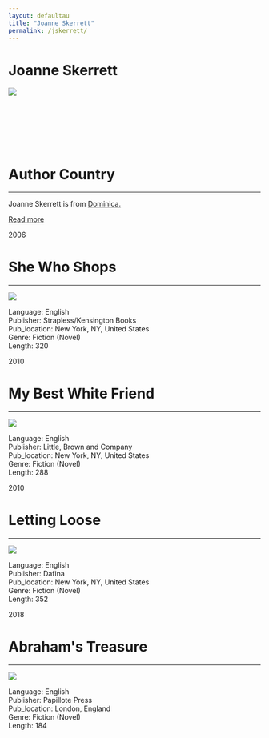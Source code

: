 ```yaml
---
layout: defaultau
title: "Joanne Skerrett"
permalink: /jskerrett/
---
```

<!-- partial:index.partial.html -->
<div class="content">
     <h1>Joanne Skerrett</h1>
    <div class="quote">
        <div><img src="https://www.papillotepress.co.uk/wp-content/uploads/2021/03/Joanne-Skerrett.jpg" class="logo"></div>
    </div>
    <div class="timeline">
        <div style="padding-bottom:100px;"></div>
        <div class="block">
             <div class="date right"><p class="right">  </p></div>
            <div class="dot"></div>
            <div class="left first">
            <div class="author_country">
                <h1>Author Country</h1><hr>
          <div class="aclocation">  <p>Joanne Skerrett is from <a href="{{ site.baseurl }}/10"> Dominica.</a></p></div>
              <div class="acreadmore">  <a href="NA" target="_blank">Read more</a></div>
            </div>
            </div>
        <div class="block">
            <div class="date left"><p class="left">2006</p></div>
            <div class="dot"></div>
            <div class="right">
                <h1>She Who Shops</h1><hr>
                <p><img src="https://m.media-amazon.com/images/I/412SR0WPQNL._SY291_BO1,204,203,200_QL40_FMwebp_.jpg"></p>
                <p>
                Language: English<br/>
                Publisher: Strapless/Kensington Books<br/>
                Pub_location: New York, NY, United States<br/>
                Genre: Fiction (Novel)<br/>
                Length: 320<br/>                   </p>
            </div>
        </div>
       <div class="block">
            <div class="date left"><p class="left">2010</p></div>
            <div class="dot"></div>
            <div class="right">
                <h1>My Best White Friend</h1><hr>
                <p><img src="https://m.media-amazon.com/images/I/51cWgvFzf2L._SX322_BO1,204,203,200_.jpg"></p>
                <p>
                Language: English<br/>
                Publisher: Little, Brown and Company<br/>
                Pub_location: New York, NY, United States<br/>
                Genre: Fiction (Novel)<br/>
                Length: 288 <br/>                   </p>
            </div>
        </div>
       <div class="block">
            <div class="date left"><p class="left">2010</p></div>
            <div class="dot"></div>
            <div class="right">
                <h1>Letting Loose</h1><hr>
                <p><img src="https://m.media-amazon.com/images/I/51RAroUVBGL._SY291_BO1,204,203,200_QL40_FMwebp_.jpg"></p>
                <p>
                Language: English<br/>
                Publisher: Dafina<br/>
                Pub_location: New York, NY, United States<br/>
                Genre: Fiction (Novel)<br/>
                Length: 352 <br/>                   </p>
            </div>
        </div>
       <div class="block">
            <div class="date left"><p class="left">2018</p></div>
            <div class="dot"></div>
            <div class="right">
                <h1>Abraham's Treasure</h1><hr>
                <p><img src="https://m.media-amazon.com/images/I/51tXUtAnGGL._SY291_BO1,204,203,200_QL40_FMwebp_.jpg"></p>
                <p>
                Language: English<br/>
                Publisher: Papillote Press<br/>
                Pub_location: London, England<br/>
                Genre: Fiction (Novel)<br/>
                Length: 184<br/>                   </p>
            </div>
        </div>
  <!-- partial -->
<script src='https://cdnjs.cloudflare.com/ajax/libs/jquery/3.1.1/jquery.min.js'></script><script  src="{{ site.baseurl }}/assets/js/authorscript.js"></script>